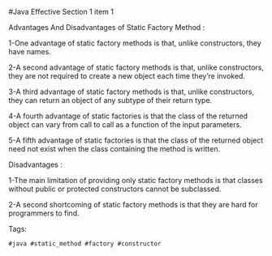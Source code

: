 #Java Effective Section 1 item 1

Advantages And Disadvantages of Static Factory Method :

1-One advantage of static factory methods is that, unlike constructors, they
have names.

2-A second advantage of static factory methods is that, unlike constructors,
they are not required to create a new object each time they’re invoked.

3-A third advantage of static factory methods is that, unlike constructors,
they can return an object of any subtype of their return type.


4-A fourth advantage of static factories is that the class of the returned
object can vary from call to call as a function of the input parameters.

5-A fifth advantage of static factories is that the class of the returned object
need not exist when the class containing the method is written.



Disadvantages :

1-The main limitation of providing only static factory methods is that
classes without public or protected constructors cannot be subclassed.

2-A second shortcoming of static factory methods is that they are hard for
programmers to find.

Tags:
```
#java #static_method #factory #constructor
```

